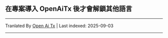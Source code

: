 ## 在專案導入 OpenAiTx 後才會解鎖其他語言

---

Tranlated By [Open Ai Tx](https://github.com/OpenAiTx/OpenAiTx) | Last indexed: 2025-09-03

---